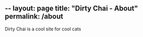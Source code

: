 --
layout: page
title: "Dirty Chai - About"
permalink: /about
--

Dirty Chai is a cool site for cool cats
